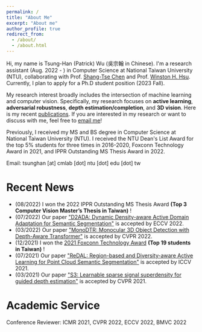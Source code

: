 ```yaml
---
permalink: /
title: "About Me"
excerpt: "About me"
author_profile: true
redirect_from: 
  - /about/
  - /about.html
---
```


Hi, my name is Tsung-Han (Patrick) Wu (吳宗翰 in Chinese). I'm a research assistant (Aug. 2022 - ) in Computer Science at National Taiwan University (NTU), collaborating with Prof. [Shang-Tse Chen](https://www.csie.ntu.edu.tw/~stchen/) and Prof. [Winston H. Hsu](https://winstonhsu.info/). Currently, I plan to apply for a Ph.D student position (2023 Fall).

My research interest broadly includes the intersection of machine learning and computer vision. Specifically, my research focuses on **active learning**, **adversarial robustness**, **depth estimation/completion**, and **3D vision**. Here is my recent [publications](https://tsunghan-wu.github.io/publications/). If you are interested in my research or want to discuss with me, feel free to [email me](tsunghan@cmlab.csie.ntu.edu.tw)!

Previously, I received my MS and BS degree in Computer Science at National Taiwan University (NTU). I received the NTU Dean's List Award for the top 5% students for three times in 2016-2020, Foxconn Technology Award in 2021, and IPPR Outstanding MS Thesis Award in 2022.

Email: tsunghan [at] cmlab [dot] ntu [dot] edu [dot] tw

Recent News
=====

- (08/2022) I won the 2022 IPPR Outstanding MS Thesis Award **(Top 3 Computer Vision Master’s Thesis in Taiwan)** !
- (07/2022) Our paper ["D2ADA: Dynamic Density-aware Active Domain Adaptation for Semantic Segmentation"](https://arxiv.org/abs/2202.06484) is accepted by ECCV 2022.
- (03/2022) Our paper ["MonoDTR: Monocular 3D Object Detection with Depth-Aware Transformer"](https://arxiv.org/abs/2203.10981) is accepted by CVPR 2022.
- (12/2021) I won the [2021 Foxconn Technology Award](https://www.facebook.com/foxconnscholarship/photos/a.316005262172506/1316061712166851/) **(Top 19 students in Taiwan)** !
- (07/2021) Our paper ["ReDAL: Region-based and Diversity-aware Active Learning for Point Cloud Semantic Segmentation"](https://arxiv.org/abs/2107.11769) is accepted by ICCV 2021.
- (03/2021) Our paper ["S3: Learnable sparse signal superdensity for guided depth estimation"](https://arxiv.org/abs/2103.02396) is accepted by CVPR 2021.

Academic Service
=====
Conference Reviewer: ICMR 2021, CVPR 2022, ECCV 2022, BMVC 2022
